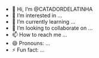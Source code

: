- 👋 Hi, I’m @CATADORDELATINHA
- 👀 I’m interested in ...
- 🌱 I’m currently learning ...
- 💞️ I’m looking to collaborate on ...
- 📫 How to reach me ...
- 😄 Pronouns: ...
- ⚡ Fun fact: ...

<!---
CATADORDELATINHA/CATADORDELATINHA is a ✨ special ✨ repository because its `README.md` (this file) appears on your GitHub profile.
You can click the Preview link to take a look at your changes.
--->
